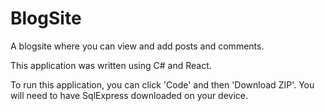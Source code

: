 # BlogSite
A blogsite where you can view and add posts and comments.

This application was written using C# and React.

To run this application, you can click 'Code' and then 'Download ZIP'. You will need to have SqlExpress downloaded on your device.
